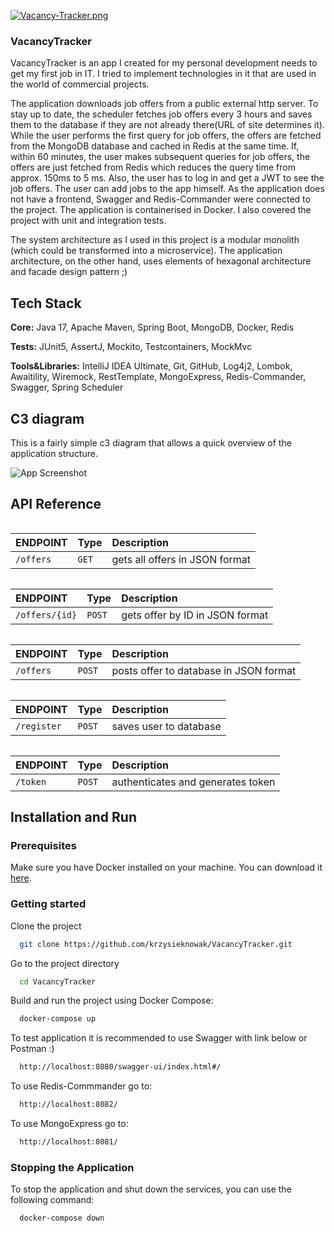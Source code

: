 
[![Vacancy-Tracker.png](https://i.postimg.cc/P5bNmzDD/Vacancy-Tracker.png)](https://postimg.cc/VJ6YwtDs)


### VacancyTracker

VacancyTracker is an app I created for my personal development needs to get my first job in IT. I tried to implement technologies in it that are used in the world of commercial projects.

The application downloads job offers from a public external http server. To stay up to date, the scheduler fetches job offers every 3 hours and saves them to the database if they are not already there(URL of site determines it). While the user performs the first query for job offers, the offers are fetched from the MongoDB database and cached in Redis at the same time. If, within 60 minutes, the user makes subsequent queries for job offers, the offers are just fetched from Redis which reduces the query time from approx. 150ms to 5 ms. Also, the user has to log in and get a JWT to see the job offers. The user can add jobs to the app himself. As the application does not have a frontend, Swagger and Redis-Commander were connected to the project. The application is containerised in Docker. I also covered the project with unit and integration tests.

The system architecture as I used in this project is a modular monolith (which could be transformed into a microservice). The application architecture, on the other hand, uses elements of hexagonal architecture and facade design pattern ;)



## Tech Stack

**Core:**  Java 17, Apache Maven, Spring Boot, MongoDB, Docker, Redis

**Tests:** JUnit5, AssertJ, Mockito, Testcontainers, MockMvc

**Tools&Libraries:** IntelliJ IDEA Ultimate, Git, GitHub, Log4j2, Lombok, Awaitility, Wiremock, RestTemplate, MongoExpress, Redis-Commander, Swagger, Spring Scheduler


## C3 diagram
This is a fairly simple c3 diagram that allows a quick overview of the application structure.

![App Screenshot](https://i.postimg.cc/W1ZpY5rz/c3diagram.jpg)


## API Reference



```http
```

| ENDPOINT | Type     | Description                |
| :-------- | :------- | :------------------------- |
| `/offers` | `GET` | gets all offers in JSON format


```http
```
| ENDPOINT | Type     | Description                       |
| :-------- | :------- | :-------------------------------- |
| `/offers/{id}`| `POST` | gets offer by ID in JSON format|

```http
```

| ENDPOINT | Type     | Description                       |
| :-------- | :------- | :-------------------------------- |
| `/offers`      | `POST` | posts offer to database in JSON format|

```http
```

| ENDPOINT | Type     | Description                |
| :-------- | :------- | :------------------------- |
| `/register` | `POST` | saves user to database

```http
```

| ENDPOINT | Type     | Description                |
| :-------- | :------- | :------------------------- |
| `/token` | `POST` | authenticates and generates token



## Installation and Run
### Prerequisites
Make sure you have Docker installed on your machine. You can download it [here](https://www.docker.com/get-started).
### Getting started
Clone the project

```bash
  git clone https://github.com/krzysieknowak/VacancyTracker.git
```

Go to the project directory

```bash
  cd VacancyTracker
```

Build and run the project using Docker Compose:

```bash
  docker-compose up
```
To test application it is recommended to use Swagger with link below or Postman :)
```bash
  http://localhost:8080/swagger-ui/index.html#/
```
To use Redis-Commmander go to:
```bash
  http://localhost:8082/
```
To use MongoExpress go to:
```bash
  http://localhost:8081/
```

### Stopping the Application
To stop the application and shut down the services, you can use the following command:
```bash
  docker-compose down
```
